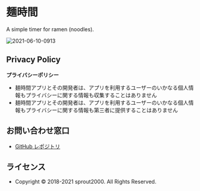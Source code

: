 # 麺時間

A simple timer for ramen (noodles).

![2021-06-10-0913](https://user-images.githubusercontent.com/52094761/121445318-2ec36200-c9cc-11eb-9d37-24e6ae00aa92.png)

## Privacy Policy

**プライバシーポリシー**

- 麺時間アプリとその開発者は、アプリを利用するユーザーのいかなる個人情報もプライバシーに関する情報も収集することはありません
- 麺時間アプリとその開発者は、アプリを利用するユーザーのいかなる個人情報もプライバシーに関する情報も第三者に提供することはありません

## お問い合わせ窓口

- [GitHub レポジトリ](https://github.com/sprout2000/menjikan/issues)

## ライセンス

- Copyright © 2018-2021 sprout2000. All Rights Reserved.
